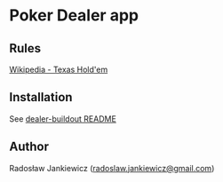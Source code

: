 Poker Dealer app
================

Rules
-----

[Wikipedia - Texas Hold'em](http://pl.wikipedia.org/wiki/Texas_Hold%27em)


Installation
------------

See [dealer-buildout README](https://github.com/radekj/dealer-buildout/blob/master/README.md)


Author
------

Radosław Jankiewicz (radoslaw.jankiewicz@gmail.com)
